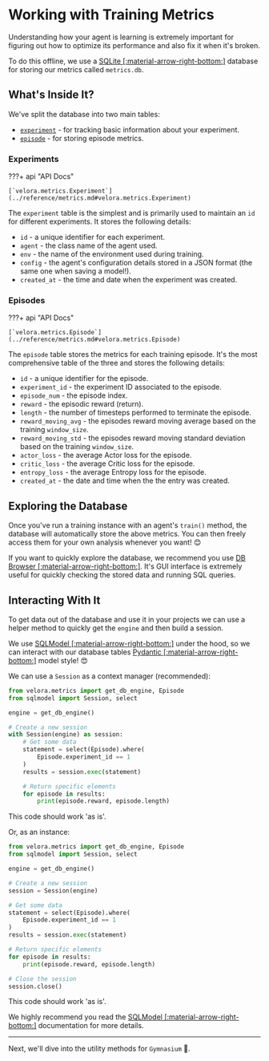 # Working with Training Metrics

Understanding how your agent is learning is extremely important for figuring out how to optimize its performance and also fix it when it's broken.

To do this offline, we use a [SQLite [:material-arrow-right-bottom:]](https://www.sqlite.org/) database for storing our metrics called `metrics.db`.

## What's Inside It?

We've split the database into two main tables:

- [`experiment`](#experiments) - for tracking basic information about your experiment.
- [`episode`](#episodes) - for storing episode metrics.

### Experiments

???+ api "API Docs"

    [`velora.metrics.Experiment`](../reference/metrics.md#velora.metrics.Experiment)

The `experiment` table is the simplest and is primarily used to maintain an `id` for different experiments. It stores the following details:

- `id` - a unique identifier for each experiment.
- `agent` - the class name of the agent used.
- `env` - the name of the environment used during training.
- `config` - the agent's configuration details stored in a JSON format (the same one when saving a model!).
- `created_at` - the time and date when the experiment was created.

### Episodes

???+ api "API Docs"

    [`velora.metrics.Episode`](../reference/metrics.md#velora.metrics.Episode)

The `episode` table stores the metrics for each training episode. It's the most comprehensive table of the three and stores the following details:

- `id` - a unique identifier for the episode.
- `experiment_id` - the experiment ID associated to the episode.
- `episode_num` - the episode index.
- `reward` - the episodic reward (return).
- `length` - the number of timesteps performed to terminate the episode.
- `reward_moving_avg` - the episodes reward moving average based on the training `window_size`.
- `reward_moving_std` - the episodes reward moving standard deviation based on the training `window_size`.
- `actor_loss` - the average Actor loss for the episode.
- `critic_loss` - the average Critic loss for the episode.
- `entropy_loss` - the average Entropy loss for the episode.
- `created_at` - the date and time when the the entry was created.

## Exploring the Database

Once you've run a training instance with an agent's `train()` method, the database will automatically store the above metrics. You can then freely access them for your own analysis whenever you want! 😊

If you want to quickly explore the database, we recommend you use [DB Browser [:material-arrow-right-bottom:]](https://sqlitebrowser.org/). It's GUI interface is extremely useful for quickly checking the stored data and running SQL queries.

## Interacting With It

To get data out of the database and use it in your projects we can use a helper method to quickly get the `engine` and then build a session.

We use [SQLModel [:material-arrow-right-bottom:]](https://sqlmodel.tiangolo.com/) under the hood, so we can interact with our database tables [Pydantic [:material-arrow-right-bottom:]](https://docs.pydantic.dev/latest/) model style! 😍

We can use a `Session` as a context manager (recommended):

```python
from velora.metrics import get_db_engine, Episode
from sqlmodel import Session, select

engine = get_db_engine()

# Create a new session
with Session(engine) as session:
    # Get some data
    statement = select(Episode).where(
        Episode.experiment_id == 1
    )
    results = session.exec(statement)

    # Return specific elements
    for episode in results:
        print(episode.reward, episode.length)
```

This code should work 'as is'.

Or, as an instance:

```python
from velora.metrics import get_db_engine, Episode
from sqlmodel import Session, select

engine = get_db_engine()

# Create a new session
session = Session(engine)

# Get some data
statement = select(Episode).where(
    Episode.experiment_id == 1
)
results = session.exec(statement)

# Return specific elements
for episode in results:
    print(episode.reward, episode.length)

# Close the session
session.close()
```

This code should work 'as is'.

We highly recommend you read the [SQLModel [:material-arrow-right-bottom:]](https://sqlmodel.tiangolo.com/) documentation for more details.

---

Next, we'll dive into the utility methods for `Gymnasium` 👋.
